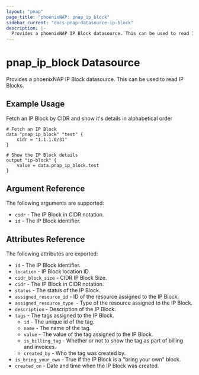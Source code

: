 ```yaml
---
layout: "pnap"
page_title: "phoenixNAP: pnap_ip_block"
sidebar_current: "docs-pnap-datasource-ip-block"
description: |-
  Provides a phoenixNAP IP Block datasource. This can be used to read IP Blocks.
---
```


# pnap_ip_block Datasource

Provides a phoenixNAP IP Block datasource. This can be used to read IP Blocks.



## Example Usage

Fetch an IP Block by CIDR and show it's details in alphabetical order

```hcl
# Fetch an IP Block
data "pnap_ip_block" "test" {
    cidr = "1.1.1.0/31"
}

# Show the IP Block details
output "ip-block" {
    value = data.pnap_ip_block.test
}
```

## Argument Reference

The following arguments are supported:

* `cidr` - The IP Block in CIDR notation.
* `id` - The IP Block identifier.


## Attributes Reference

The following attributes are exported:

* `id` - The IP Block identifier.
* `location` - IP Block location ID.
* `cidr_block_size` - CIDR IP Block Size.
* `cidr` - The IP Block in CIDR notation.
* `status` - The status of the IP Block.
* `assigned_resource_id` - ID of the resource assigned to the IP Block.
* `assigned_resource_type `- Type of the resource assigned to the IP Block.
* `description` - Description of the IP Block.
* `tags` - The tags assigned to the IP Block.
    * `id` - The unique id of the tag.
    * `name` - The name of the tag.
    * `value` - The value of the tag assigned to the IP Block.
    * `is_billing_tag` - Whether or not to show the tag as part of billing and invoices.
    * `created_by` - Who the tag was created by.
* `is_bring_your_own` - True if the IP Block is a "bring your own" block.
* `created_on` - Date and time when the IP Block was created.